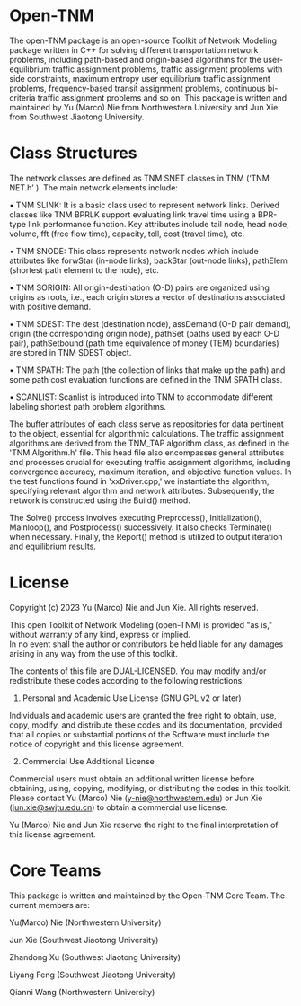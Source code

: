 # Open-TNM
The open-TNM package is an open-source Toolkit of Network Modeling package written in C++ for solving different transportation network problems, including path-based and origin-based algorithms for the user-equilibrium traffic assignment problems,  traffic assignment problems with side constraints, maximum entropy user equilibrium traffic assignment problems, frequency-based transit assignment problems, continuous bi-criteria traffic assignment problems and so on. This package is written and maintained by Yu (Marco) Nie from Northwestern University and Jun Xie from Southwest Jiaotong University.

# Class Structures
The network classes are defined as TNM SNET classes in TNM (‘TNM NET.h’ ). The main network elements include:

• TNM SLINK: It is a basic class used to represent network links. Derived classes like TNM BPRLK support evaluating link travel time using a BPR-type link performance function. Key attributes include tail node, head node, volume, fft (free flow time), capacity, toll, cost (travel time), etc.

• TNM SNODE: This class represents network nodes which include attributes like forwStar (in-node links), backStar (out-node links), pathElem (shortest path element to the node), etc.

• TNM SORIGIN: All origin-destination (O-D) pairs are organized using origins as roots, i.e., each origin stores a vector of destinations associated with positive demand.

• TNM SDEST: The dest (destination node), assDemand (O-D pair demand), origin (the corresponding origin node), pathSet (paths used by each O-D pair), pathSetbound (path time equivalence of money (TEM) boundaries) are stored in TNM SDEST object.

• TNM SPATH: The path (the collection of links that make up the path) and some path cost evaluation functions are defined in the TNM SPATH class.

• SCANLIST: Scanlist is introduced into TNM to accommodate different labeling shortest path problem algorithms.

The buffer attributes of each class serve as repositories for data pertinent to the object, essential for algorithmic calculations. The traffic assignment algorithms are derived from the TNM_TAP algorithm class, as defined in the 'TNM Algorithm.h' file.
This head file also encompasses general attributes and processes crucial for executing traffic assignment algorithms, including convergence accuracy, maximum iteration, and objective function values. In the test functions found in 'xxDriver.cpp,' we instantiate the algorithm, specifying relevant algorithm and network attributes. Subsequently, the network is constructed using the Build() method.

The Solve() process involves executing Preprocess(), Initialization(), Mainloop(), and Postprocess() successively. It also checks Terminate() when necessary. Finally, the Report() method is utilized to output iteration and equilibrium results.

# License
Copyright (c) 2023 Yu (Marco) Nie and Jun Xie.  All rights reserved.

This open Toolkit of Network Modeling (open-TNM) is provided "as is," without warranty of any kind, express or implied.  
In no event shall the author or contributors be held liable for any damages arising in any way from the use of this toolkit.

The contents of this file are DUAL-LICENSED. You may modify and/or redistribute these codes according to the following restrictions:

1. Personal and Academic Use License (GNU GPL v2 or later)

Individuals and academic users are granted the free right to obtain, use, copy, modify, and distribute these codes and its documentation, provided that all copies or substantial portions of the Software must include the notice of copyright and this license agreement.

2. Commercial Use Additional License

Commercial users must obtain an additional written license before obtaining, using, copying, modifying, or distributing the codes in this toolkit. Please contact Yu (Marco) Nie (y-nie@northwestern.edu) or Jun Xie (jun.xie@swjtu.edu.cn) to obtain a commercial use license.
      
Yu (Marco) Nie and Jun Xie reserve the right to the final interpretation of this license agreement.
      

# Core Teams
This package is written and maintained by the Open-TNM Core Team. The current members are:

  Yu(Marco) Nie   (Northwestern University)
  
  Jun Xie         (Southwest Jiaotong University)
  
  Zhandong Xu     (Southwest Jiaotong University)
  
  Liyang Feng     (Southwest Jiaotong University)
  
  Qianni Wang     (Northwestern University)




